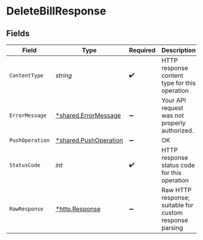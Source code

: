 # DeleteBillResponse


## Fields

| Field                                                         | Type                                                          | Required                                                      | Description                                                   |
| ------------------------------------------------------------- | ------------------------------------------------------------- | ------------------------------------------------------------- | ------------------------------------------------------------- |
| `ContentType`                                                 | *string*                                                      | :heavy_check_mark:                                            | HTTP response content type for this operation                 |
| `ErrorMessage`                                                | [*shared.ErrorMessage](../../models/shared/errormessage.md)   | :heavy_minus_sign:                                            | Your API request was not properly authorized.                 |
| `PushOperation`                                               | [*shared.PushOperation](../../models/shared/pushoperation.md) | :heavy_minus_sign:                                            | OK                                                            |
| `StatusCode`                                                  | *int*                                                         | :heavy_check_mark:                                            | HTTP response status code for this operation                  |
| `RawResponse`                                                 | [*http.Response](https://pkg.go.dev/net/http#Response)        | :heavy_minus_sign:                                            | Raw HTTP response; suitable for custom response parsing       |
